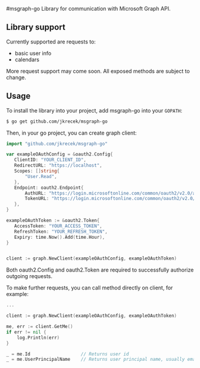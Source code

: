 #msgraph-go
Library for communication with Microsoft Graph API.

Library support
---------------
Currently supported are requests to:
* basic user info
* calendars

More request support may come soon. All exposed methods are subject to change.
 
Usage
-----
To install the library into your project, add msgraph-go into your `GOPATH`:
 
```sh
$ go get github.com/jkrecek/msgraph-go
```

Then, in your go project, you can create graph client:
 
 ```go
 import "github.com/jkrecek/msgraph-go"

 var exampleOAuthConfig = &oauth2.Config{
    ClientID: "YOUR_CLIENT_ID",
    RedirectURL: "https://localhost",
    Scopes: []string{
        "User.Read",
    },
    Endpoint: oauth2.Endpoint{
        AuthURL: "https://login.microsoftonline.com/common/oauth2/v2.0/authorize",
        TokenURL: "https://login.microsoftonline.com/common/oauth2/v2.0/token",
    },
}

exampleOAuthToken := &oauth2.Token{
    AccessToken: "YOUR_ACCESS_TOKEN",
    RefreshToken: "YOUR_REFRESH_TOKEN",
    Expiry: time.Now().Add(time.Hour), 
}
 
 
 client := graph.NewClient(exampleOAuthConfig, exampleOAuthToken)
 ```

Both oauth2.Config and oauth2.Token are required to successfully authorize outgoing requests.

To make further requests, you can call method directly on client, for example:

```go
...

client := graph.NewClient(exampleOAuthConfig, exampleOAuthToken)

me, err := client.GetMe()
if err != nil {
    log.Println(err)
}

_ = me.Id                   // Returns user id
_ = me.UserPrincipalName    // Returns user principal name, usually email address

